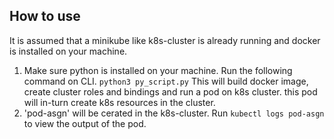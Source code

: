 ## How to use
It is assumed that a minikube like k8s-cluster is already running and docker is installed on your machine.

1. Make sure python is installed on your machine. Run the following command on CLI.
``` python3 py_script.py ```
This will build docker image, create cluster roles and bindings and run a pod on k8s cluster. this pod will in-turn create k8s resources in the cluster.
2. 'pod-asgn' will be cerated in the k8s-cluster. 
Run ```kubectl logs pod-asgn``` to view the output of the pod.